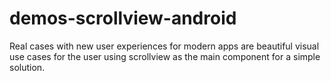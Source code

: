 # demos-scrollview-android
Real cases with new user experiences for modern apps are beautiful visual use cases for the user using scrollview as the main component for a simple solution.
